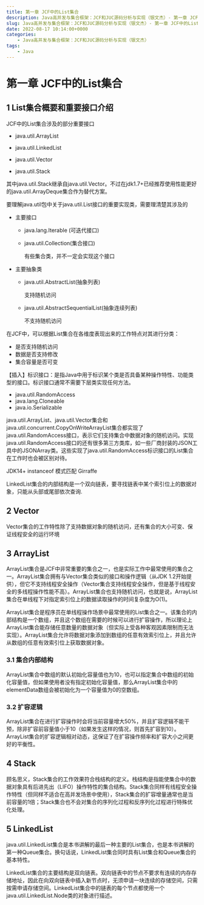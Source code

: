 ```yaml
---
title: 第一章 JCF中的List集合
description: Java高并发与集合框架：JCF和JUC源码分析与实现（银文杰）- 第一章 JCF中的List集合
slug: Java高并发与集合框架：JCF和JUC源码分析与实现（银文杰）- 第一章 JCF中的List集合
date: 2022-08-17 10:14:00+0000
categories:
    - Java高并发与集合框架：JCF和JUC源码分析与实现（银文杰）
tags:
    - Java
---
```


# 第一章  JCF中的List集合

## 1 List集合概要和重要接口介绍

JCF中的List集合涉及的部分重要接口

- java.util.ArrayList

- java.util.LinkedList

- java.util.Vector

- java.util.Stack

其中java.util.Stack继承自java.util.Vector。不过在jdk1.7+已经推荐使用性能更好的java.util.ArrayDeque集合作为替代方案。

要理解java.util包中关于java.util.List接口的重要实现类，需要理清楚其涉及的

- 主要接口

  - java.lang.Iterable (可迭代接口)

  - java.util.Collection(集合接口)

    有些集合类，并不一定会实现这个接口

- 主要抽象类

  - java.util.AbstractList(抽象列表)

    支持随机访问
  
  - java.util.AbstractSequentialList(抽象连续列表)
  
    不支持随机访问

在JCF中，可以根据List集合在各维度表现出来的工作特点对其进行分类：

- 是否支持随机访问
- 数据是否支持修改
- 集合容量是否可变

【插入】标识接口：是指Java中用于标识某个类是否具备某种操作特性、功能类型的接口。标识接口通常不需要下层类实现任何方法。

- java.util.RandomAccess
- java.lang.Cloneable
- java.io.Serializable

java.util.ArrayList、java.util.Vector集合和java.util.concurrent.CopyOnWriteArrayList集合都实现了java.util.RandomAccess接口，表示它们支持集合中数据对象的随机访问。实现java.util.RandomAccess接口的还有很多第三方类库，如一些厂商封装的JSON工具中的JSONArray类。这些实现了java.util.RandomAccess标识接口的List集合在工作时也会被区别对待。

JDK14+ instanceof 模式匹配 Girraffe

LinkedList集合的内部结构是一个双向链表，要寻找链表中某个索引位上的数据对象，只能从头部或尾部依次查询.

## 2 Vector

Vector集合的工作特性除了支持数据对象的随机访问，还有集合的大小可变、保证线程安全的运行环境

## 3 ArrayList

ArrayList集合是JCF中非常重要的集合之一，也是实际工作中最常使用的集合之一。ArrayList集合拥有与Vector集合类似的接口和操作逻辑（从JDK 1.2开始提供），但它不支持线程安全操作（Vector集合支持线程安全操作，但是基于线程安全的多线程操作性能不高）。ArrayList集合也支持随机访问，也就是说，ArrayList集合在单线程下对指定索引位上的数据读取操作的时间复杂度为O(1)。

ArrayList集合是程序员在单线程操作场景中最常使用的List集合之一。该集合的内部结构是一个数组，并且这个数组在需要的时候可以进行扩容操作，所以理论上ArrayList集合能存储任意数量的数据对象（但实际上受各种客观因素限制而无法实现）。ArrayList集合允许将数据对象添加到数组的任意有效索引位上，并且允许从数组的任意有效索引位上获取数据对象。

### 3.1 集合内部结构

ArrayList集合中数组的默认初始化容量值也为10，也可以指定集合中数组的初始化容量值，但如果使用者没有指定初始化容量值，那么ArrayList集合中的elementData数组会被初始化为一个容量值为0的空数组。

### 3.2 扩容逻辑

ArrayList集合在进行扩容操作时会将当前容量增大50%，并且扩容逻辑不能干预，除非扩容前容量值小于10（如果发生这样的情况，则首先扩容到10）。ArrayList集合的扩容逻辑相对动态，这保证了在扩容操作频率和扩容大小之间更好的平衡性。

## 4 Stack

顾名思义，Stack集合的工作效果符合栈结构的定义。栈结构是指能使集合中的数据对象具有后进先出（LIFO）操作特性的集合结构。Stack集合同样有线程安全操作特性（但同样不适合在高并发场景中使用），Stack集合的扩容增量通常也是当前容量的1倍；Stack集合也不会对集合的序列化过程和反序列化过程进行特殊优化处理。

## 5 LinkedList

java.util.LinkedList集合是本书讲解的最后一种主要的List集合，也是本书讲解的第一种Queue集合。换句话说，LinkedList集合同时具有List集合和Queue集合的基本特性。

LinkedList集合的主要结构是双向链表。双向链表中的节点不要求有连续的内存存储地址，因此在向双向链表中插入新节点时，无须申请一块连续的存储空间，只需按需申请存储空间。LinkedList集合中的链表的每个节点都使用一个java.util.LinkedList.Node类的对象进行描述。
